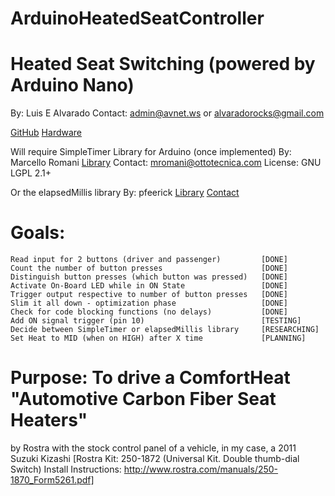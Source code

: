 # ArduinoHeatedSeatController
# Heated Seat Switching (powered by Arduino Nano)
  By: Luis E Alvarado
  Contact: admin@avnet.ws or alvaradorocks@gmail.com
  
  [GitHub](https://github.com/avluis/ArduinoHeatedSeatController)
  [Hardware](https://github.com/avluis/ArduinoHeatedSeatController-Hardware)
  
  Will require SimpleTimer Library for Arduino (once implemented)
  By: Marcello Romani
  [Library](http://playground.arduino.cc/Code/SimpleTimer)
  Contact: mromani@ottotecnica.com
  License: GNU LGPL 2.1+
  
  Or the elapsedMillis library
  By: pfeerick
  [Library](https://github.com/pfeerick/elapsedMillis)
  [Contact](https://github.com/pfeerick)
  
# Goals:
	Read input for 2 buttons (driver and passenger)			[DONE]
	Count the number of button presses						[DONE]
	Distinguish button presses (which button was pressed)	[DONE]
	Activate On-Board LED while in ON State					[DONE]
	Trigger output respective to number of button presses	[DONE]
	Slim it all down - optimization phase					[DONE]
	Check for code blocking functions (no delays)			[DONE]
	Add ON signal trigger (pin 10)							[TESTING]
	Decide between SimpleTimer or elapsedMillis library		[RESEARCHING]
	Set Heat to MID (when on HIGH) after X time				[PLANNING]

# Purpose: To drive a ComfortHeat "Automotive Carbon Fiber Seat Heaters"
  by Rostra with the stock control panel of a vehicle, in my case, a 2011 Suzuki Kizashi
  [Rostra Kit: 250-1872 (Universal Kit. Double thumb-dial Switch)
  Install Instructions: http://www.rostra.com/manuals/250-1870_Form5261.pdf]